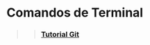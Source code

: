 # Comandos de Terminal

>> <a href="https://github.com/gerverson/Shell-commands/blob/master/git.sh"><h3>Tutorial Git</h3></a>
